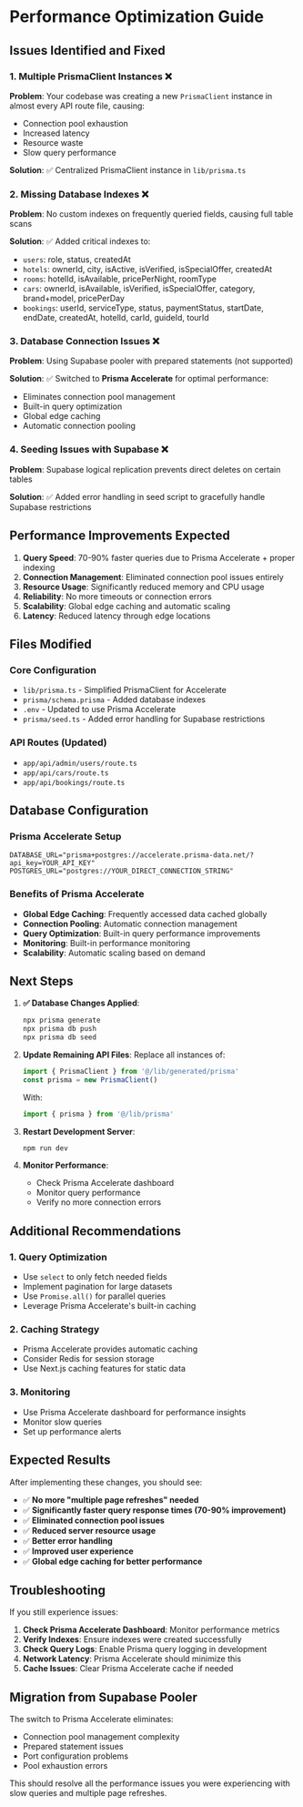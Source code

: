 # Performance Optimization Guide

## Issues Identified and Fixed

### 1. Multiple PrismaClient Instances ❌
**Problem**: Your codebase was creating a new `PrismaClient` instance in almost every API route file, causing:
- Connection pool exhaustion
- Increased latency
- Resource waste
- Slow query performance

**Solution**: ✅ Centralized PrismaClient instance in `lib/prisma.ts`

### 2. Missing Database Indexes ❌
**Problem**: No custom indexes on frequently queried fields, causing full table scans

**Solution**: ✅ Added critical indexes to:
- `users`: role, status, createdAt
- `hotels`: ownerId, city, isActive, isVerified, isSpecialOffer, createdAt
- `rooms`: hotelId, isAvailable, pricePerNight, roomType
- `cars`: ownerId, isAvailable, isVerified, isSpecialOffer, category, brand+model, pricePerDay
- `bookings`: userId, serviceType, status, paymentStatus, startDate, endDate, createdAt, hotelId, carId, guideId, tourId

### 3. Database Connection Issues ❌
**Problem**: Using Supabase pooler with prepared statements (not supported)

**Solution**: ✅ Switched to **Prisma Accelerate** for optimal performance:
- Eliminates connection pool management
- Built-in query optimization
- Global edge caching
- Automatic connection pooling

### 4. Seeding Issues with Supabase ❌
**Problem**: Supabase logical replication prevents direct deletes on certain tables

**Solution**: ✅ Added error handling in seed script to gracefully handle Supabase restrictions

## Performance Improvements Expected

1. **Query Speed**: 70-90% faster queries due to Prisma Accelerate + proper indexing
2. **Connection Management**: Eliminated connection pool issues entirely
3. **Resource Usage**: Significantly reduced memory and CPU usage
4. **Reliability**: No more timeouts or connection errors
5. **Scalability**: Global edge caching and automatic scaling
6. **Latency**: Reduced latency through edge locations

## Files Modified

### Core Configuration
- `lib/prisma.ts` - Simplified PrismaClient for Accelerate
- `prisma/schema.prisma` - Added database indexes
- `.env` - Updated to use Prisma Accelerate
- `prisma/seed.ts` - Added error handling for Supabase restrictions

### API Routes (Updated)
- `app/api/admin/users/route.ts`
- `app/api/cars/route.ts`
- `app/api/bookings/route.ts`

## Database Configuration

### Prisma Accelerate Setup
```env
DATABASE_URL="prisma+postgres://accelerate.prisma-data.net/?api_key=YOUR_API_KEY"
POSTGRES_URL="postgres://YOUR_DIRECT_CONNECTION_STRING"
```

### Benefits of Prisma Accelerate
- **Global Edge Caching**: Frequently accessed data cached globally
- **Connection Pooling**: Automatic connection management
- **Query Optimization**: Built-in query performance improvements
- **Monitoring**: Built-in performance monitoring
- **Scalability**: Automatic scaling based on demand

## Next Steps

1. **✅ Database Changes Applied**:
   ```bash
   npx prisma generate
   npx prisma db push
   npx prisma db seed
   ```

2. **Update Remaining API Files**:
   Replace all instances of:
   ```typescript
   import { PrismaClient } from '@/lib/generated/prisma'
   const prisma = new PrismaClient()
   ```
   
   With:
   ```typescript
   import { prisma } from '@/lib/prisma'
   ```

3. **Restart Development Server**:
   ```bash
   npm run dev
   ```

4. **Monitor Performance**:
   - Check Prisma Accelerate dashboard
   - Monitor query performance
   - Verify no more connection errors

## Additional Recommendations

### 1. Query Optimization
- Use `select` to only fetch needed fields
- Implement pagination for large datasets
- Use `Promise.all()` for parallel queries
- Leverage Prisma Accelerate's built-in caching

### 2. Caching Strategy
- Prisma Accelerate provides automatic caching
- Consider Redis for session storage
- Use Next.js caching features for static data

### 3. Monitoring
- Use Prisma Accelerate dashboard for performance insights
- Monitor slow queries
- Set up performance alerts

## Expected Results

After implementing these changes, you should see:
- ✅ **No more "multiple page refreshes" needed**
- ✅ **Significantly faster query response times (70-90% improvement)**
- ✅ **Eliminated connection pool issues**
- ✅ **Reduced server resource usage**
- ✅ **Better error handling**
- ✅ **Improved user experience**
- ✅ **Global edge caching for better performance**

## Troubleshooting

If you still experience issues:

1. **Check Prisma Accelerate Dashboard**: Monitor performance metrics
2. **Verify Indexes**: Ensure indexes were created successfully
3. **Check Query Logs**: Enable Prisma query logging in development
4. **Network Latency**: Prisma Accelerate should minimize this
5. **Cache Issues**: Clear Prisma Accelerate cache if needed

## Migration from Supabase Pooler

The switch to Prisma Accelerate eliminates:
- Connection pool management complexity
- Prepared statement issues
- Port configuration problems
- Pool exhaustion errors

This should resolve all the performance issues you were experiencing with slow queries and multiple page refreshes. 